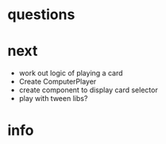 # questions


# next

- work out logic of playing a card
- Create ComputerPlayer
- create component to display card selector
- play with tween libs?

# info

